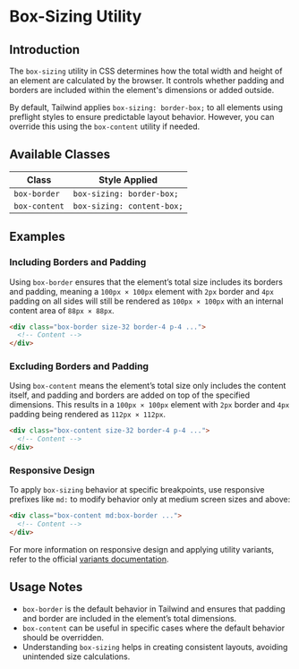 # Box-Sizing Utility

## Introduction

The `box-sizing` utility in CSS determines how the total width and height of an element are calculated by the browser. It controls whether padding and borders are included within the element's dimensions or added outside.

By default, Tailwind applies `box-sizing: border-box;` to all elements using preflight styles to ensure predictable layout behavior. However, you can override this using the `box-content` utility if needed.

## Available Classes

| Class        | Style Applied              |
|-------------|----------------------------|
| `box-border` | `box-sizing: border-box;`  |
| `box-content` | `box-sizing: content-box;` |

## Examples

### Including Borders and Padding
Using `box-border` ensures that the element’s total size includes its borders and padding, meaning a `100px × 100px` element with `2px` border and `4px` padding on all sides will still be rendered as `100px × 100px` with an internal content area of `88px × 88px`.

```html
<div class="box-border size-32 border-4 p-4 ...">
  <!-- Content -->
</div>
```

### Excluding Borders and Padding
Using `box-content` means the element’s total size only includes the content itself, and padding and borders are added on top of the specified dimensions. This results in a `100px × 100px` element with `2px` border and `4px` padding being rendered as `112px × 112px`.

```html
<div class="box-content size-32 border-4 p-4 ...">
  <!-- Content -->
</div>
```

### Responsive Design
To apply `box-sizing` behavior at specific breakpoints, use responsive prefixes like `md:` to modify behavior only at medium screen sizes and above:

```html
<div class="box-content md:box-border ...">
  <!-- Content -->
</div>
```

For more information on responsive design and applying utility variants, refer to the official [variants documentation](#).

## Usage Notes
- `box-border` is the default behavior in Tailwind and ensures that padding and border are included in the element’s total dimensions.
- `box-content` can be useful in specific cases where the default behavior should be overridden.
- Understanding `box-sizing` helps in creating consistent layouts, avoiding unintended size calculations.

